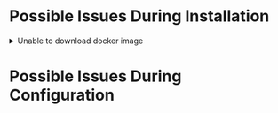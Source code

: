 # Possible Issues During Installation

<details>
  <summary>Unable to download docker image</summary>
  During the installation process, docker is used to download cess image. If the following exception occurs when installing the <pre>cess-nodeadm</pre>:

  <img alt="Docker Daemon Issue" src="../assets/storage-node/troubleshooting/docker-daemon-issue.png" width="100%" height="auto" decoding="async" style="max-width: 100%;" />

  Make sure cmds are in the root privilege or with sudo command.
  Start docker on your system:

  ```bash
  systemctl start docker
  ```

  Reinstall the `cess-nodeadm`:

  ```bash
  ./install.sh
  ```

  ⚠️ Note that all CESS program commands must have sudo privileges.
</details>

# Possible Issues During Configuration
